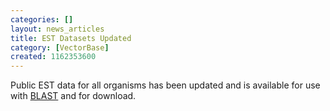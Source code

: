 ```yaml
---
categories: []
layout: news_articles
title: EST Datasets Updated
category: [VectorBase]
created: 1162353600
---
```

Public EST data for all organisms has been updated and is available for use with <a href="/blast">BLAST</a> and for download. 

